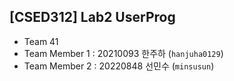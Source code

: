 ## [CSED312] Lab2 UserProg
- Team 41
- Team Member 1 : 20210093 한주하 (`hanjuha0129`)
- Team Member 2 : 20220848 선민수 (`minsusun`)